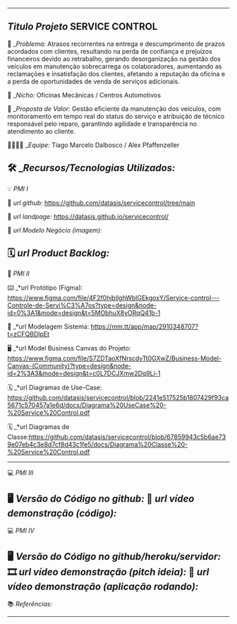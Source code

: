 ----------------------------------
*Titulo Projeto*  SERVICE CONTROL 
----------------------------------
🙁 _*Problema:* Atrasos recorrentes na entrega e descumprimento de prazos acordados com clientes, resultando na perda de confiança e prejuízos financeiros devido ao retrabalho, gerando desorganização na gestão dos veículos em manutenção sobrecarrega os colaboradores, aumentando as reclamações e insatisfação dos clientes, afetando a reputação da oficina e a perda de oportunidades de venda de serviços adicionais. 

🙂 _*Nicho:* Oficinas Mecânicas / Centros Automotivos

🎁 _*Proposta de Valor:* Gestão eficiente da manutenção dos veiculos, com monitoramento em tempo real do status do serviço e atribuição de técnico responsável pelo reparo, garantindo agilidade e transparência no atendimento ao cliente.

🧑‍💻👩‍💻 _*Equipe:*  Tiago Marcelo Dalbosco / Alex Pfaffenzeller

🛠️ _*Recursos/Tecnologias Utilizados:* 
-------------------
💡 *PMI I*

🔗 _*url github:*_
https://github.com/datasis/servicecontrol/tree/main

🛬 _*url landpage:*_
https://datasis.github.io/servicecontrol/

🤝 _*url Modelo Negócio (imagem):*_

🗓️ _*url Product Backlog:*_
-------------------
📲 *PMI II*

⌨️ _*url Protótipo (Figma): https://www.figma.com/file/4F2f0hjbIlghWblGEkgoxY/Service-control---Controle-de-Servi%C3%A7os?type=design&node-id=0%3A1&mode=design&t=5MObhuX8yORqQ41b-1

📝 _*url Modelagem Sistema: https://mm.tt/app/map/2910348707?t=zCFQBDlpEt

🖥️ _*url Model Business Canvas do Projeto: https://www.figma.com/file/S7ZDTaoXfNrscdyTt0GXwZ/Business-Model-Canvas-(Community)?type=design&node-id=2%3A3&mode=design&t=c0L7DCJXmw2Dq9Li-1

🗓️ _*url Diagramas de Use-Case: https://github.com/datasis/servicecontrol/blob/2241e517525b1807429f93ca5671c570457a1e6d/docs/Diagrama%20UseCase%20-%20Service%20Control.pdf

🗓️ _*url Diagramas de Classe:https://github.com/datasis/servicecontrol/blob/67859943c5b6ae739e07eb4c3e8d7cf8d43c1fe5/docs/Diagrama%20Classe%20-%20Service%20Control.pdf

-------------------
💻 *PMI III*

🖥️ _*Versão do Código no github:*_
🎥 _*url vídeo demonstração (código):*_
-------------------
💻 *PMI IV*

🖥️ _*Versão do Código no github/heroku/servidor:*_
🎞️ _*url vídeo demonstração (pitch ideia):*_
🎥 _*url vídeo demonstração (aplicação rodando):*_
-------------------
📚 *Referências:*

-------------------
